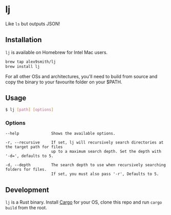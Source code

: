 # lj

Like `ls` but outputs JSON!

## Installation

`lj` is available on Homebrew for Intel Mac users.
```bash
brew tap alex9smith/lj
brew install lj
```
For all other OSs and architectures, you'll need to build from source and copy the binary to 
your favourite folder on your $PATH.

## Usage

```bash
$ lj [path] [options]
```

### Options
```
--help              Shows the available options.

-r, --recursive     If set, lj will recursively search directories at the target path for files
                    up to a maximum search depth. Set the depth with '-d=', defaults to 5.
                    
-d, --depth         The search depth to use when recursively searching folders for files.
                    If set, you must also pass '-r', Defaults to 5.   
```

## Development

`lj` is a Rust binary. Install [Cargo]() for your OS, clone this repo and run `cargo build` from the root.
